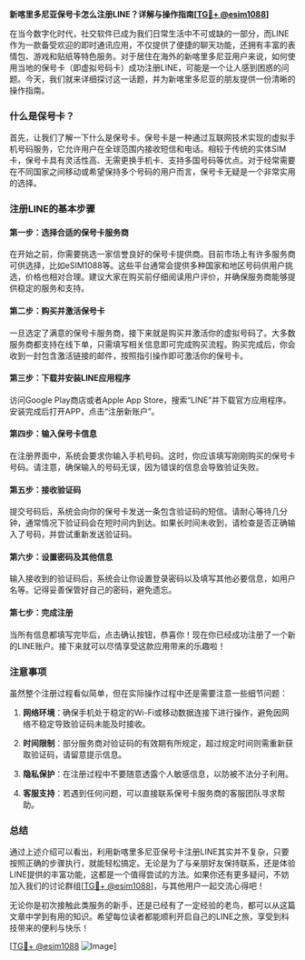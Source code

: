 **新喀里多尼亚保号卡怎么注册LINE？详解与操作指南[[TG💪+ @esim1088](https://t.me/s/esim1088)]**

在当今数字化时代，社交软件已成为我们日常生活中不可或缺的一部分，而LINE作为一款备受欢迎的即时通讯应用，不仅提供了便捷的聊天功能，还拥有丰富的表情包、游戏和贴纸等特色服务。对于居住在海外的新喀里多尼亚用户来说，如何使用当地的保号卡（即虚拟号码卡）成功注册LINE，可能是一个让人感到困惑的问题。今天，我们就来详细探讨这一话题，并为新喀里多尼亚的朋友提供一份清晰的操作指南。

### 什么是保号卡？

首先，让我们了解一下什么是保号卡。保号卡是一种通过互联网技术实现的虚拟手机号码服务，它允许用户在全球范围内接收短信和电话。相较于传统的实体SIM卡，保号卡具有灵活性高、无需更换手机卡、支持多国号码等优点。对于经常需要在不同国家之间移动或希望保持多个号码的用户而言，保号卡无疑是一个非常实用的选择。

### 注册LINE的基本步骤

#### 第一步：选择合适的保号卡服务商

在开始之前，你需要挑选一家信誉良好的保号卡提供商。目前市场上有许多服务商可供选择，比如eSIM1088等。这些平台通常会提供多种国家和地区号码供用户挑选，价格也相对合理。建议大家在购买前仔细阅读用户评价，并确保服务商能够提供稳定的服务和支持。

#### 第二步：购买并激活保号卡

一旦选定了满意的保号卡服务商，接下来就是购买并激活你的虚拟号码了。大多数服务商都支持在线下单，只需填写相关信息即可完成购买流程。购买完成后，你会收到一封包含激活链接的邮件，按照指引操作即可激活你的保号卡。

#### 第三步：下载并安装LINE应用程序

访问Google Play商店或者Apple App Store，搜索“LINE”并下载官方应用程序。安装完成后打开APP，点击“注册新账户”。

#### 第四步：输入保号卡信息

在注册界面中，系统会要求你输入手机号码。这时，你应该填写刚刚购买的保号卡号码。请注意，确保输入的号码无误，因为错误的信息会导致验证失败。

#### 第五步：接收验证码

提交号码后，系统会向你的保号卡发送一条包含验证码的短信。请耐心等待几分钟，通常情况下验证码会在短时间内到达。如果长时间未收到，请检查是否正确输入了号码，并尝试重新发送验证码。

#### 第六步：设置密码及其他信息

输入接收到的验证码后，系统会让你设置登录密码以及填写其他必要信息，如用户名等。记得妥善保管好自己的密码，避免遗忘。

#### 第七步：完成注册

当所有信息都填写完毕后，点击确认按钮，恭喜你！现在你已经成功注册了一个新的LINE账户。接下来就可以尽情享受这款应用带来的乐趣啦！

### 注意事项

虽然整个注册过程看似简单，但在实际操作过程中还是需要注意一些细节问题：

1. **网络环境**：确保手机处于稳定的Wi-Fi或移动数据连接下进行操作，避免因网络不稳定导致验证码未能及时接收。
   
2. **时间限制**：部分服务商对验证码的有效期有所规定，超过规定时间则需重新获取验证码，请留意提示信息。
   
3. **隐私保护**：在注册过程中不要随意透露个人敏感信息，以防被不法分子利用。

4. **客服支持**：若遇到任何问题，可以直接联系保号卡服务商的客服团队寻求帮助。

### 总结

通过上述介绍可以看出，利用新喀里多尼亚保号卡注册LINE其实并不复杂，只要按照正确的步骤执行，就能轻松搞定。无论是为了与亲朋好友保持联系，还是体验LINE提供的丰富功能，这都是一个值得尝试的方法。如果你还有更多疑问，不妨加入我们的讨论群组[[TG💪+ @esim1088](https://t.me/s/esim1088)]，与其他用户一起交流心得吧！

无论你是初次接触此类服务的新手，还是已经有了一定经验的老鸟，都可以从这篇文章中学到有用的知识。希望每位读者都能顺利开启自己的LINE之旅，享受到科技带来的便利与快乐！

[[TG💪+ @esim1088](https://t.me/s/esim1088) ![Image](https://i.postimg.cc/4NQfJmqS/Snipaste-2025-05-13-00-14-12.png)]